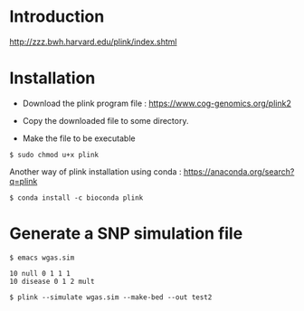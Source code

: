 # Introduction

<http://zzz.bwh.harvard.edu/plink/index.shtml>

# Installation

- Download the plink program file : <a href="https://www.cog-genomics.org/plink2" target="_blank"> https://www.cog-genomics.org/plink2 </a>

- Copy the downloaded file to some directory.

- Make the file to be executable
```
$ sudo chmod u+x plink
```

Another way of plink installation using conda : <a href="https://anaconda.org/search?q=plink" target="_blank"> https://anaconda.org/search?q=plink </a>
```
$ conda install -c bioconda plink
```

# Generate a SNP simulation file
```
$ emacs wgas.sim

10 null 0 1 1 1
10 disease 0 1 2 mult
```
```
$ plink --simulate wgas.sim --make-bed --out test2
```
